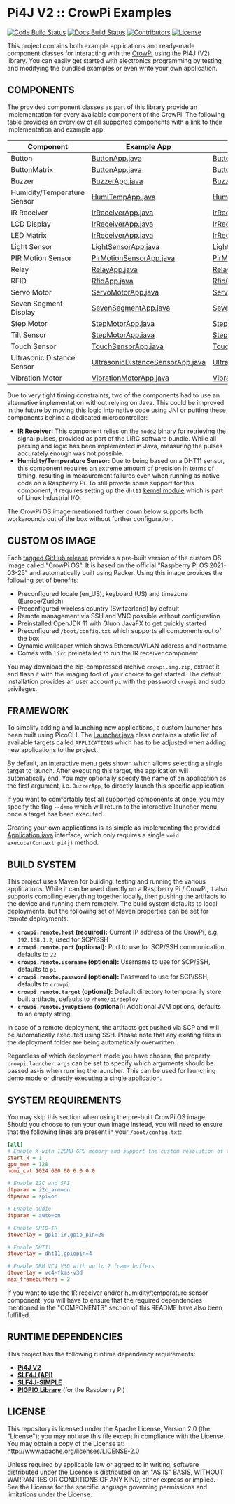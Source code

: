 # Pi4J V2 :: CrowPi Examples

[![Code Build Status](https://img.shields.io/github/workflow/status/Pi4J/pi4j-example-crowpi/CrowPi%20CI?label=code)](https://github.com/Pi4J/pi4j-example-crowpi/actions/workflows/crowpi.yml)
[![Docs Build Status](https://img.shields.io/github/checks-status/Pi4J/pi4j-example-crowpi/gh-pages?label=docs)](https://pi4j.com/pi4j-example-crowpi/)
[![Contributors](https://img.shields.io/github/contributors/Pi4J/pi4j-example-crowpi)](https://github.com/ppmathis/fhnw-crowpi/graphs/contributors)
[![License](https://img.shields.io/github/license/Pi4J/pi4j-example-crowpi)](https://github.com/Pi4J/pi4j-example-crowpi/blob/main/LICENSE)

This project contains both example applications and ready-made component classes for interacting with the
[CrowPi](https://www.elecrow.com/crowpi-compact-raspberry-pi-educational-kit.html) using the Pi4J (V2) library. You can easily get started
with electronics programming by testing and modifying the bundled examples or even write your own application.

## COMPONENTS

The provided component classes as part of this library provide an implementation for every available component of the CrowPi. The following
table provides an overview of all supported components with a link to their implementation and example app:

| **Component** | **Example App** | **Implementation** |
|---|---|---|
| Button | [ButtonApp.java](src/main/java/com/pi4j/crowpi/applications/ButtonApp.java) | [ButtonComponent.java](src/main/java/com/pi4j/crowpi/components/ButtonComponent.java) |
| ButtonMatrix | [ButtonApp.java](src/main/java/com/pi4j/crowpi/applications/ButtonApp.java) | [ButtonComponent.java](src/main/java/com/pi4j/crowpi/components/ButtonMatrixComponent.java) |
| Buzzer | [BuzzerApp.java](src/main/java/com/pi4j/crowpi/applications/BuzzerApp.java) | [BuzzerComponent.java](src/main/java/com/pi4j/crowpi/components/BuzzerComponent.java) |
| Humidity/Temperature Sensor | [HumiTempApp.java](src/main/java/com/pi4j/crowpi/applications/HumiTempApp.java) | [HumiTempComponent.java](src/main/java/com/pi4j/crowpi/components/HumiTempComponent.java) |
| IR Receiver | [IrReceiverApp.java](src/main/java/com/pi4j/crowpi/applications/IrReceiverApp.java) | [IrReceiverComponent.java](src/main/java/com/pi4j/crowpi/components/IrReceiverComponent.java) |
| LCD Display | [IrReceiverApp.java](src/main/java/com/pi4j/crowpi/applications/IrReceiverApp.java) | [IrReceiverComponent.java](src/main/java/com/pi4j/crowpi/components/LcdDisplayComponent.java) |
| LED Matrix | [IrReceiverApp.java](src/main/java/com/pi4j/crowpi/applications/IrReceiverApp.java) | [IrReceiverComponent.java](src/main/java/com/pi4j/crowpi/components/LcdDisplayComponent.java) |
| Light Sensor | [LightSensorApp.java](src/main/java/com/pi4j/crowpi/applications/LightSensorApp.java) | [LightSensorComponent.java](src/main/java/com/pi4j/crowpi/components/LightSensorComponent.java) |
| PIR Motion Sensor | [PirMotionSensorApp.java](src/main/java/com/pi4j/crowpi/applications/PirMotionSensorApp.java) | [PirMotionSensorComponent.java](src/main/java/com/pi4j/crowpi/components/PirMotionSensorComponent.java) |
| Relay | [RelayApp.java](src/main/java/com/pi4j/crowpi/applications/RelayApp.java) | [RelayComponent.java](src/main/java/com/pi4j/crowpi/components/RelayComponent.java) |
| RFID | [RfidApp.java](src/main/java/com/pi4j/crowpi/applications/RfidApp.java) | [RfidComponent.java](src/main/java/com/pi4j/crowpi/components/RfidComponent.java) |
| Servo Motor | [ServoMotorApp.java](src/main/java/com/pi4j/crowpi/applications/ServoMotorApp.java) | [ServoMotorComponent.java](src/main/java/com/pi4j/crowpi/components/ServoMotorComponent.java) |
| Seven Segment Display | [SevenSegmentApp.java](src/main/java/com/pi4j/crowpi/applications/SevenSegmentApp.java) | [SevenSegmentComponent.java](src/main/java/com/pi4j/crowpi/components/SevenSegmentComponent.java) |
| Step Motor | [StepMotorApp.java](src/main/java/com/pi4j/crowpi/applications/StepMotorApp.java) | [StepMotorComponent.java](src/main/java/com/pi4j/crowpi/components/StepMotorComponent.java) |
| Tilt Sensor | [StepMotorApp.java](src/main/java/com/pi4j/crowpi/applications/StepMotorApp.java) | [StepMotorComponent.java](src/main/java/com/pi4j/crowpi/components/TiltSensorComponent.java) |
| Touch Sensor | [TouchSensorApp.java](src/main/java/com/pi4j/crowpi/applications/TouchSensorApp.java) | [TouchSensorComponent.java](src/main/java/com/pi4j/crowpi/components/TouchSensorComponent.java) |
| Ultrasonic Distance Sensor | [UltrasonicDistanceSensorApp.java](src/main/java/com/pi4j/crowpi/applications/UltrasonicDistanceSensorApp.java) | [UltrasonicDistanceSensorComponent.java](src/main/java/com/pi4j/crowpi/components/UltrasonicDistanceSensorComponent.java) |
| Vibration Motor | [VibrationMotorApp.java](src/main/java/com/pi4j/crowpi/applications/VibrationMotorApp.java) | [VibrationMotorComponent.java](src/main/java/com/pi4j/crowpi/components/VibrationMotorComponent.java) |

Due to very tight timing constraints, two of the components had to use an alternative implementation without relying on Java. This could be
improved in the future by moving this logic into native code using JNI or putting these components behind a dedicated microcontroller:

- **IR Receiver:** This component relies on the `mode2` binary for retrieving the signal pulses, provided as part of the LIRC software
  bundle. While all parsing and logic has been implemented in Java, measuring the pulses accurately enough was not possible.
- **Humidity/Temperature Sensor:** Due to being based on a DHT11 sensor, this component requires an extreme amount of precision in terms of
  timing, resulting in measurement failures even when running as native code on a Raspberry Pi. To still provide some support for this
  component, it requires setting up the `dht11` [kernel module](https://github.com/torvalds/linux/blob/master/drivers/iio/humidity/dht11.c)
  which is part of Linux Industrial I/O.

The CrowPi OS image mentioned further down below supports both workarounds out of the box without further configuration.

## CUSTOM OS IMAGE

Each [tagged GitHub release](https://github.com/Pi4J/pi4j-example-crowpi/releases/latest) provides a pre-built version of the custom OS
image called "CrowPi OS". It is based on the official "Raspberry Pi OS 2021-03-25" and automatically built using Packer. Using this image
provides the following set of benefits:

- Preconfigured locale (en_US), keyboard (US) and timezone (Europe/Zurich)
- Preconfigured wireless country (Switzerland) by default
- Remote management via SSH and VNC possible without configuration
- Preinstalled OpenJDK 11 with Gluon JavaFX to get quickly started
- Preconfigured `/boot/config.txt` which supports all components out of the box
- Dynamic wallpaper which shows Ethernet/WLAN address and hostname
- Comes with `lirc` preinstalled to run the IR receiver component

You may download the zip-compressed archive `crowpi.img.zip`, extract it and flash it with the imaging tool of your choice to get started.
The default installation provides an user account `pi` with the password `crowpi` and sudo privileges.

## FRAMEWORK

To simplify adding and launching new applications, a custom launcher has been built using PicoCLI.
The [Launcher.java](src/main/java/com/pi4j/crowpi/Launcher.java)
class contains a static list of available targets called `APPLICATIONS` which has to be adjusted when adding new applications to the
project.

By default, an interactive menu gets shown which allows selecting a single target to launch. After executing this target, the application
will automatically end. You may optionally specify the name of an application as the first argument, i.e. `BuzzerApp`, to directly launch
this specific application.

If you want to comfortably test all supported components at once, you may specify the flag `--demo` which will return to the interactive
launcher menu once a target has been executed.

Creating your own applications is as simple as implementing the provided [Application.java](src/main/java/com/pi4j/crowpi/Application.java)
interface, which only requires a single `void execute(Context pi4j)` method.

## BUILD SYSTEM

This project uses Maven for building, testing and running the various applications. While it can be used directly on a Raspberry Pi /
CrowPi, it also supports compiling everything together locally, then pushing the artifacts to the device and running them remotely. The
build system defaults to local deployments, but the following set of Maven properties can be set for remote deployments:

- **`crowpi.remote.host` (required):** Current IP address of the CrowPi, e.g. `192.168.1.2`, used for SCP/SSH
- **`crowpi.remote.port` (optional):** Port to use for SCP/SSH communication, defaults to `22`
- **`crowpi.remote.username` (optional):** Username to use for SCP/SSH, defaults to `pi`
- **`crowpi.remote.password` (optional):** Password to use for SCP/SSH, defaults to `crowpi`
- **`crowpi.remote.target` (optional):** Default directory to temporarily store built artifacts, defaults to `/home/pi/deploy`
- **`crowpi.remote.jvmOptions` (optional):** Additional JVM options, defaults to an empty string

In case of a remote deployment, the artifacts get pushed via SCP and will be automatically executed using SSH. Please note that any existing
files in the deployment folder are being automatically overwritten.

Regardless of which deployment mode you have chosen, the property `crowpi.launcher.args` can be set to specify which arguments should be
passed as-is when running the launcher. This can be used for launching demo mode or directly executing a single application.

## SYSTEM REQUIREMENTS

You may skip this section when using the pre-built CrowPi OS image. Should you choose to run your own image instead, you will need to ensure
that the following lines are present in your `/boot/config.txt`:

```ini
[all]
# Enable X with 128MB GPU memory and support the custom resolution of the CrowPi LCD panel
start_x = 1
gpu_mem = 128
hdmi_cvt 1024 600 60 6 0 0 0

# Enable I2C and SPI
dtparam = i2c_arm=on
dtparam = spi=on

# Enable audio
dtparam = auto=on

# Enable GPIO-IR
dtoverlay = gpio-ir,gpio_pin=20

# Enable DHT11
dtoverlay = dht11,gpiopin=4

# Enable DRM VC4 V3D with up to 2 frame buffers
dtoverlay = vc4-fkms-v3d
max_framebuffers = 2
```

If you want to use the IR receiver and/or humidity/temperature sensor component, you will have to ensure that the required dependencies
mentioned in the "COMPONENTS" section of this README have also been fulfilled.

## RUNTIME DEPENDENCIES

This project has the following runtime dependency requirements:

- [**Pi4J V2**](https://pi4j.com/)
- [**SLF4J (API)**](https://www.slf4j.org/)
- [**SLF4J-SIMPLE**](https://www.slf4j.org/)
- [**PIGPIO Library**](http://abyz.me.uk/rpi/pigpio) (for the Raspberry Pi)

## LICENSE

This repository is licensed under the Apache License, Version 2.0 (the "License"); you may not use this file except in compliance with the
License. You may obtain a copy of the License at: http://www.apache.org/licenses/LICENSE-2.0

Unless required by applicable law or agreed to in writing, software distributed under the License is distributed on an "AS IS" BASIS,
WITHOUT WARRANTIES OR CONDITIONS OF ANY KIND, either express or implied. See the License for the specific language governing permissions and
limitations under the License.
